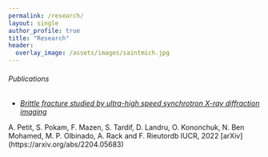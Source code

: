 ```yaml
---
permalink: /research/
layout: single
author_profile: true
title: "Research"
header:
  overlay_image: /assets/images/saintmich.jpg
---
```



###### Publications

- [*Brittle fracture studied by ultra-high speed synchrotron X-ray diffraction imaging*](https://journals.iucr.org/j/issues/2022/04/00/vb5040/index.html)
</span> 
A. Petit, S. Pokam, F. Mazen, S. Tardif, D. Landru, O. Kononchuk, N. Ben Mohamed, M. P. Olbinado, A. Rack and F. Rieutordb
IUCR, 2022 
[arXiv](https://arxiv.org/abs/2204.05683)
